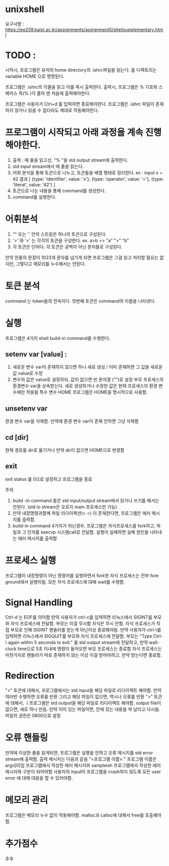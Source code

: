 # unixshell
요구사항 : https://ee209.kaist.ac.kr/assignments/assignment5/shellsupplementary.html 
# TODO : 
 시작시, 프로그램은 유저의 home directory의 .ishrc파일을 읽는다.
 홈 디렉토리는 variable HOME 으로 명명된다.


 프로그램은 .ishrc의 각줄을 읽고 이를 즉시 출력한다.
 출력시, 프로그램은 % 기호와 스페이스 즉(% )각 줄의 맨 처음에 출력해야한다.

 프로그램은 사용자가 Ctrl+d 를 입력하면 종료해야한다.
 프로그램은 .ishrc 파일이 존재하지 않거나 읽을 수 없더라도 제대로 작동해야한다.

# 프로그램이 시작되고 아래 과정을 계속 진행해야한다.
1. 출력 : 매 줄을 읽고선, "% "을 std output stream에 출력한다.
2. std input stream에서 매 줄을 읽는다.
3. 어휘 분석을 통해 토큰으로 나누고, 토큰들을 배열 형태로 정리한다.
ex : 
input
x = 42
결과
[
  {type: 'identifier', value: 'x'},
  {type: 'operator', value: '='},
  {type: 'literal', value: '42'}
]
4. 토큰으로 나눈 내용을 통해 command를 생성한다.
5. command를 실행한다.

# 어휘분석
1. "" 또는 '' 안의 스트링은 하나의 토큰으로 구성된다.
2. '>' 와 '<' 는 각각의 토큰을 구성한다. ex. a>b >> "a" ">" "b"
3. 각 토큰은 단어다. 각 토큰은 공백이 아닌 문자들로 구성된다.
 
만약 한줄의 문장이 1023개 문자를 넘기게 되면 프로그램은 그걸 읽고 처리할 필요는 없지만, 그렇다고 메모리를 누수해서는 안된다.

# 토큰 분석
command 는 token들의 연속이다. 첫번째 토큰은 command의 이름을 나타낸다.

# 실행
프로그램은 4가지 shell build-in command를 수행한다.
## setenv var [value] :   
1. 새로운 변수 var이 존재하지 않으면 하나 새로 생성 / 이미 존재하면 그 값을 새로운 값 value로 수정
2. 변수의 값은 value로 설정하되, 값이 없으면 빈 문자열 ("")로 설정
부모 프로세스의 환경변수 var을 상속받는다. 새로 생성하거나 수정한 값은 현재 프로세스의 환경 변수에만 적용됨
특수 변수 HOME 프로그램은 HOME을 명시적으로 사용함.
## unsetenv var
환경 변수 var을 삭제함. 만약에 환경 변수 var이 존재 안하면 그냥 삭제함
## cd [dir]
현재 경로를 dir로 옮기거나 만약 dir이 없으면 HOME으로 변경함
## exit
exit status 를 0으로 설정하고 프로그램을 종료

주의
1. build -in command 들은 std input/output stream에서 읽거나 쓰기를 해서는 안된다. (std io stream은 오로지 main 프로세스만 가능)
2. 만약 내장명령과함꼐 파일 리다이랙션(> <) 이 존재한다면, 프로그램은 에러 메시지를 출력함.
3. build-in command 4가지가 아닌경우, 프로그램은 자식프로세스를 fork하고, 파일과 그 인자를 execvp 시스템call로 전달함.
   실행이 실패하면 실패 원인을 나타내는 에러 메시지를 출력함

# 프로세스 실행
프로그램이 내장명령이 아닌 명령어를 실행하면서 fork한 자식 프로세스는 전부 fore ground에서 실행이됨.
모든 자식 프로세스에 대해 wait를 수행함.

# Signal Handling
Ctrl-d 는 EOF를 의미함
만약 사용자가 ctrl-c를 입력하면 리눅스에서 SIGINT를 부모와 자식 프로세스에 전달함. 
부모는 이걸 무시함
자식은 무시 안함. 자식 프로세스가 직접 부모로 인해 SIGINT 핸들러를 받는게 아닌이상 종료해야됨.
만약 사용자가 ctrl-\를 입력하면 리눅스에서 SIGQUIT를 부모와 자식 프로세스에 전달함.
부모는 "Type Ctrl-\ again within 5 seconds to exit." 를 std output stream에 전달하고,
만약 wall-clock time으로 5초 이내에 명령이 들어오면 부모 프로세스는 종료함
자식 프로세스는 마찬가지로 핸들러가 따로 존재하지 않는 이상 이걸 받아야하고, 만약 받는다면 종료함.

# Redirection
"<" 토큰에 대해서, 프로그램에서는 std input을 해당 파일로 리다이랙트 해야함. 만약 여러번 수행하면 오류를 반환
그리고 해당 파일이 없으면, 역시나 오류를 반환
">" 토큰에 대해서, ㅣ프로그램은 std output을 해당 파일로 리다이랙트 해야함.
output file이 없으면, 새로 하나 만듬. 만약 이미 있는 파일이면, 안에 있는 내용을 싹 날리고 다시씀. 파일의 권한은 0600으로 설정

# 오류 핸들링
만약에 이상한 줄을 읽게되면, 프로그램은 실행을 안하고 오류 메시지를 std error stream에 출력함.
출력 메시지는 다음과 같음 "<프로그램 이름>:" 프로그램 이름은 argv[0]임
프로그램에서 작성한 에러 메시지와 sampleish 프로그램에서 작성한 에러 메시지와 구분이 되어야함
사용자의 input이 프로그램을 crash하지 않도록 모든 user error 에 대해 대응을 할 수 있어야함.

# 메모리 관리
프로그램은 메모리 누수 없이 작동해야함. malloc과 calloc에 대해서 free를 호출해야함.

# 추가점수
추후
